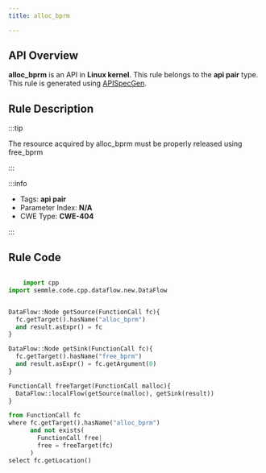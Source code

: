 ```yaml
---
title: alloc_bprm

---
```



## API Overview
**alloc_bprm** is an API in **Linux kernel**. This rule belongs to the **api pair** type. This rule is generated using [APISpecGen](../../tools/APISpecGen).
## Rule Description

:::tip

The resource acquired by alloc_bprm must be properly released using free_bprm

:::

:::info

- Tags: **api pair**
- Parameter Index: **N/A**
- CWE Type: **CWE-404**

:::

## Rule Code
```python

    import cpp
import semmle.code.cpp.dataflow.new.DataFlow


DataFlow::Node getSource(FunctionCall fc){
  fc.getTarget().hasName("alloc_bprm")
  and result.asExpr() = fc
}

DataFlow::Node getSink(FunctionCall fc){
  fc.getTarget().hasName("free_bprm")
  and result.asExpr() = fc.getArgument(0)
}

FunctionCall freeTarget(FunctionCall malloc){
  DataFlow::localFlow(getSource(malloc), getSink(result))
}

from FunctionCall fc
where fc.getTarget().hasName("alloc_bprm")
      and not exists(
        FunctionCall free| 
        free = freeTarget(fc)
      )
select fc.getLocation()

    
```